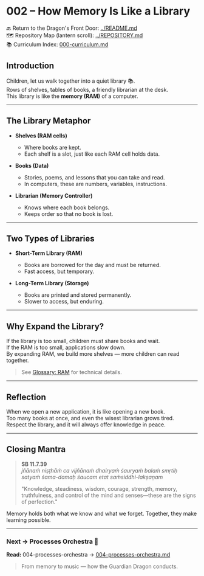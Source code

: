 # 002 – How Memory Is Like a Library

🔙 Return to the Dragon's Front Door: [../README.md](../README.md)  
🗺️ Repository Map (lantern scroll): [../REPOSITORY.md](../REPOSITORY.md)  
📚 Curriculum Index: [000-curriculum.md](000-curriculum.md)


## Introduction

Children, let us walk together into a quiet library 📚.  
Rows of shelves, tables of books, a friendly librarian at the desk.  
This library is like the **memory (RAM)** of a computer.

---

## The Library Metaphor

- **Shelves (RAM cells)**  
  - Where books are kept.  
  - Each shelf is a slot, just like each RAM cell holds data.  

- **Books (Data)**  
  - Stories, poems, and lessons that you can take and read.  
  - In computers, these are numbers, variables, instructions.  

- **Librarian (Memory Controller)**  
  - Knows where each book belongs.  
  - Keeps order so that no book is lost.  

---

## Two Types of Libraries

- **Short-Term Library (RAM)**  
  - Books are borrowed for the day and must be returned.  
  - Fast access, but temporary.  

- **Long-Term Library (Storage)**  
  - Books are printed and stored permanently.  
  - Slower to access, but enduring.  

---

## Why Expand the Library?

If the library is too small, children must share books and wait.  
If the RAM is too small, applications slow down.  
By expanding RAM, we build more shelves — more children can read together.  

> See [Glossary: RAM](glossary.md#r) for technical details.  

---

## Reflection

When we open a new application, it is like opening a new book.  
Too many books at once, and even the wisest librarian grows tired.  
Respect the library, and it will always offer knowledge in peace.  

---

## Closing Mantra

> **SB 11.7.39**  
> *jñānaṁ niṣṭhāṁ ca vijñānaṁ dhairyaṁ śauryaṁ balaṁ smṛtiḥ  
> satyaṁ śama-damaḥ śaucam etat saṁsiddhi-lakṣaṇam*  
>  
> "Knowledge, steadiness, wisdom, courage, strength, memory, truthfulness, and control of the mind and senses—these are the signs of perfection."  

Memory holds both what we know and what we forget. Together, they make learning possible.

---
### Next → Processes Orchestra 🎻
**Read:** 004-processes-orchestra → [004-processes-orchestra.md](004-processes-orchestra.md)

> From memory to music — how the Guardian Dragon conducts.
